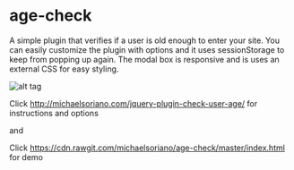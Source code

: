 # age-check

A simple plugin that verifies if a user is old enough to enter your site. You can easily customize the plugin with options and it uses sessionStorage to keep from popping up again. The modal box is responsive and is uses an external CSS for easy styling.

![alt tag](http://cdn.fearlessflyer.com/main/wp-content/uploads/2015/03/age-check-demo.gif)

Click http://michaelsoriano.com/jquery-plugin-check-user-age/ for instructions and options

and 

Click https://cdn.rawgit.com/michaelsoriano/age-check/master/index.html for demo

